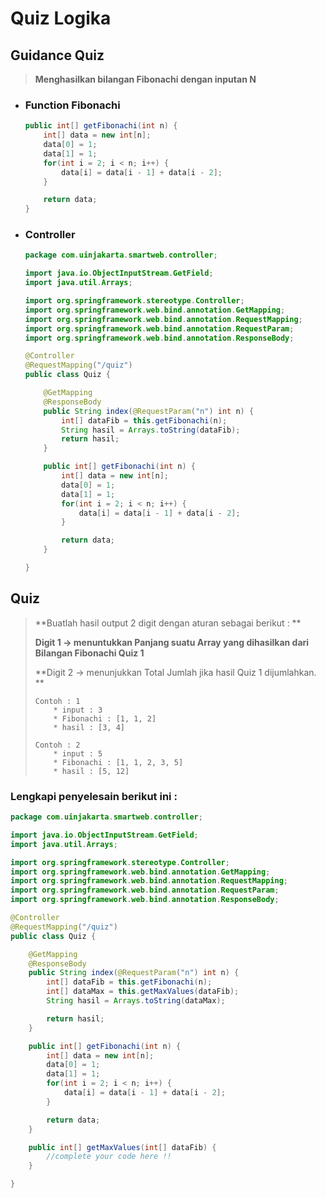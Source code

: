 # Quiz Logika

## Guidance Quiz

> **Menghasilkan bilangan Fibonachi dengan inputan N**

* ### Function Fibonachi

  ```java
  public int[] getFibonachi(int n) {
      int[] data = new int[n];
      data[0] = 1;
      data[1] = 1;
      for(int i = 2; i < n; i++) {
          data[i] = data[i - 1] + data[i - 2];
      }

      return data;
  }
  ```
* ### Controller

  ```java
  package com.uinjakarta.smartweb.controller;

  import java.io.ObjectInputStream.GetField;
  import java.util.Arrays;

  import org.springframework.stereotype.Controller;
  import org.springframework.web.bind.annotation.GetMapping;
  import org.springframework.web.bind.annotation.RequestMapping;
  import org.springframework.web.bind.annotation.RequestParam;
  import org.springframework.web.bind.annotation.ResponseBody;

  @Controller
  @RequestMapping("/quiz")
  public class Quiz {

      @GetMapping
      @ResponseBody
      public String index(@RequestParam("n") int n) {
          int[] dataFib = this.getFibonachi(n);
          String hasil = Arrays.toString(dataFib);
          return hasil;
      }

      public int[] getFibonachi(int n) {
          int[] data = new int[n];
          data[0] = 1;
          data[1] = 1;
          for(int i = 2; i < n; i++) {
              data[i] = data[i - 1] + data[i - 2];
          }

          return data;
      }

  }
  ```

## Quiz

> **Buatlah hasil output 2 digit dengan aturan sebagai berikut : **
>
> **Digit 1 -&gt; menuntukkan Panjang suatu Array yang dihasilkan dari Bilangan Fibonachi Quiz 1**
>
> **Digit 2 -&gt; menunjukkan Total Jumlah  jika hasil Quiz 1 dijumlahkan. **
>
>
>
> ```
> Contoh : 1
>     * input : 3 
>     * Fibonachi : [1, 1, 2]
>     * hasil : [3, 4]
>     
> Contoh : 2 
>     * input : 5
>     * Fibonachi : [1, 1, 2, 3, 5]
>     * hasil : [5, 12]
> ```

### Lengkapi penyelesain berikut ini :

```java
package com.uinjakarta.smartweb.controller;

import java.io.ObjectInputStream.GetField;
import java.util.Arrays;

import org.springframework.stereotype.Controller;
import org.springframework.web.bind.annotation.GetMapping;
import org.springframework.web.bind.annotation.RequestMapping;
import org.springframework.web.bind.annotation.RequestParam;
import org.springframework.web.bind.annotation.ResponseBody;

@Controller
@RequestMapping("/quiz")
public class Quiz {

    @GetMapping
    @ResponseBody
    public String index(@RequestParam("n") int n) {
        int[] dataFib = this.getFibonachi(n);
        int[] dataMax = this.getMaxValues(dataFib);
        String hasil = Arrays.toString(dataMax);

        return hasil;
    }

    public int[] getFibonachi(int n) {
        int[] data = new int[n];
        data[0] = 1;
        data[1] = 1;
        for(int i = 2; i < n; i++) {
            data[i] = data[i - 1] + data[i - 2];
        }

        return data;
    }

    public int[] getMaxValues(int[] dataFib) {
        //complete your code here !!
    }

}
```



